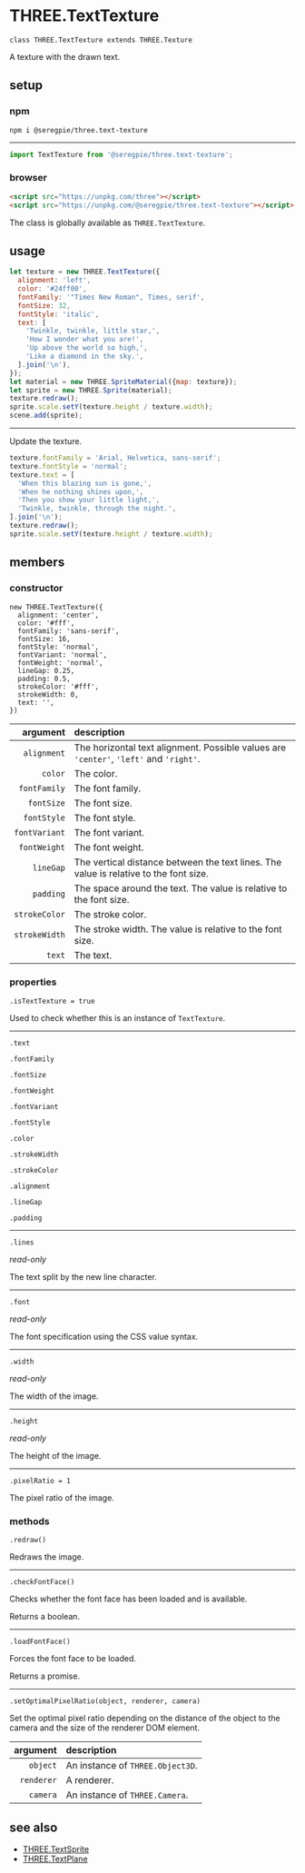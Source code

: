 # THREE.TextTexture

`class THREE.TextTexture extends THREE.Texture`

A texture with the drawn text.

## setup

### npm

```shell
npm i @seregpie/three.text-texture
```

---

```javascript
import TextTexture from '@seregpie/three.text-texture';
```

### browser

```html
<script src="https://unpkg.com/three"></script>
<script src="https://unpkg.com/@seregpie/three.text-texture"></script>
```

The class is globally available as `THREE.TextTexture`.

## usage

```javascript
let texture = new THREE.TextTexture({
  alignment: 'left',
  color: '#24ff00',
  fontFamily: '"Times New Roman", Times, serif',
  fontSize: 32,
  fontStyle: 'italic',
  text: [
    'Twinkle, twinkle, little star,',
    'How I wonder what you are!',
    'Up above the world so high,',
    'Like a diamond in the sky.',
  ].join('\n'),
});
let material = new THREE.SpriteMaterial({map: texture});
let sprite = new THREE.Sprite(material);
texture.redraw();
sprite.scale.setY(texture.height / texture.width);
scene.add(sprite);
```

---

Update the texture.

```javascript
texture.fontFamily = 'Arial, Helvetica, sans-serif';
texture.fontStyle = 'normal';
texture.text = [
  'When this blazing sun is gone,',
  'When he nothing shines upon,',
  'Then you show your little light,',
  'Twinkle, twinkle, through the night.',
].join('\n');
texture.redraw();
sprite.scale.setY(texture.height / texture.width);
```

## members

### constructor

```
new THREE.TextTexture({
  alignment: 'center',
  color: '#fff',
  fontFamily: 'sans-serif',
  fontSize: 16,
  fontStyle: 'normal',
  fontVariant: 'normal',
  fontWeight: 'normal',
  lineGap: 0.25,
  padding: 0.5,
  strokeColor: '#fff',
  strokeWidth: 0,
  text: '',
})
```

| argument | description |
| ---: | :--- |
| `alignment` | The horizontal text alignment. Possible values are `'center'`, `'left'` and `'right'`. |
| `color` | The color. |
| `fontFamily` | The font family. |
| `fontSize` | The font size. |
| `fontStyle` | The font style. |
| `fontVariant` | The font variant. |
| `fontWeight` | The font weight. |
| `lineGap` | The vertical distance between the text lines. The value is relative to the font size. |
| `padding` | The space around the text. The value is relative to the font size. |
| `strokeColor` | The stroke color. |
| `strokeWidth` | The stroke width. The value is relative to the font size. |
| `text` | The text. |

### properties

`.isTextTexture = true`

Used to check whether this is an instance of `TextTexture`.

---

`.text`

`.fontFamily`

`.fontSize`

`.fontWeight`

`.fontVariant`

`.fontStyle`

`.color`

`.strokeWidth`

`.strokeColor`

`.alignment`

`.lineGap`

`.padding`

---

`.lines`

*read-only*

The text split by the new line character.

---

`.font`

*read-only*

The font specification using the CSS value syntax.

---

`.width`

*read-only*

The width of the image.

---

`.height`

*read-only*

The height of the image.

---

`.pixelRatio = 1`

The pixel ratio of the image.

### methods

`.redraw()`

Redraws the image.

---

`.checkFontFace()`

Checks whether the font face has been loaded and is available.

Returns a boolean.

---

`.loadFontFace()`

Forces the font face to be loaded.

Returns a promise.

---

`.setOptimalPixelRatio(object, renderer, camera)`

Set the optimal pixel ratio depending on the distance of the object to the camera and the size of the renderer DOM element.

| argument | description |
| ---: | :--- |
| `object` | An instance of `THREE.Object3D`. |
| `renderer` | A renderer. |
| `camera` | An instance of `THREE.Camera`. |

## see also

- [THREE.TextSprite](https://github.com/SeregPie/THREE.TextSprite)
- [THREE.TextPlane](https://github.com/SeregPie/THREE.TextPlane)
